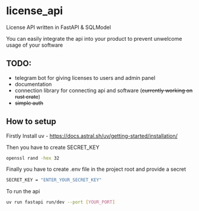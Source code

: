 # license_api
License API written in FastAPI &amp; SQLModel

You can easily integrate the api into your product to prevent unwelcome usage of your software

## TODO:

- telegram bot for giving licenses to users and admin panel
- documentation
- connection library for connecting api and software (~~currently working on rust crate~~)
- ~~simple auth~~

## How to setup

Firstly Install uv - https://docs.astral.sh/uv/getting-started/installation/

Then you have to create SECRET_KEY

```bash
openssl rand -hex 32
```

Finally you have to create .env file in the project root and provide a secret

```bash
SECRET_KEY = "ENTER_YOUR_SECRET_KEY"
```

To run the api

```bash
uv run fastapi run/dev --port [YOUR_PORT]
```
